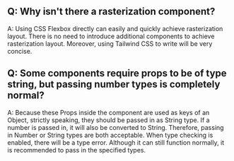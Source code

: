 ## Q: Why isn't there a rasterization component?

A: Using CSS Flexbox directly can easily and quickly achieve rasterization layout. There is no need to introduce additional components to achieve rasterization layout. Moreover, using Tailwind CSS to write will be very concise.

## Q: Some components require props to be of type string, but passing number types is completely normal?

A: Because these Props inside the component are used as keys of an Object, strictly speaking, they should be passed in as String type. If a number is passed in, it will also be converted to String. Therefore, passing in Number or String types are both acceptable. When type checking is enabled, there will be a type error. Although it can still function normally, it is recommended to pass in the specified types.
